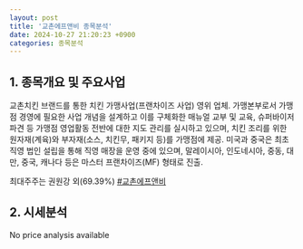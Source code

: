 ```yaml
---
layout: post
title: '교촌에프앤비 종목분석'
date: 2024-10-27 21:20:23 +0900
categories: 종목분석
---
```


## 1. 종목개요 및 주요사업

교촌치킨 브랜드를 통한 치킨 가맹사업(프랜차이즈 사업) 영위 업체. 가맹본부로서 가맹점 경영에 필요한 사업 개념을 설계하고 이를 구체화한 매뉴얼 교부 및 교육, 슈퍼바이저 파견 등 가맹점 영업활동 전반에 대한 지도 관리를 실시하고 있으며, 치킨 조리를 위한 원자재(계육)와 부자재(소스, 치킨무, 패키지 등)를 가맹점에 제공. 미국과 중국은 최초 직영 법인 설립을 통해 직영 매장을 운영 중에 있으며, 말레이시아, 인도네시아, 중동, 대만, 중국, 캐나다 등은 마스터 프랜차이즈(MF) 형태로 진출.

최대주주는 권원강 외(69.39%)
[#교촌에프앤비](#)

## 2. 시세분석

No price analysis available
